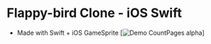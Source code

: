 # Flappy-bird Clone - iOS Swift

- Made with Swift + iOS GameSprite
[![Demo CountPages alpha](https://j.gifs.com/ElzOBY.gif)]
